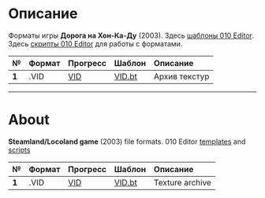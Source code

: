 # Описание
Форматы игры **Дорога на Хон-Ка-Ду** (2003). Здесь [шаблоны 010 Editor](https://github.com/AlexKimov/locoland-formats/tree/master/templates). Здесь [скрипты 010 Editor](https://github.com/AlexKimov/locoland-formats/tree/master/scripts) для работы с форматами.

| № | Формат | Прогресс  | Шаблон |  Описание   |
| :-- | :------- | :-- | :-- | :-- |
|  **1**  |  .VID  |  [VID](https://github.com/AlexKimov/locoland-formats/issues/1) | [VID.bt](https://github.com/AlexKimov/locoland-formats/blob/master/templates/VID.bt)  | Архив текстур |

***
# About

**Steamland/Locoland game** (2003) file formats. 010 Editor [templates](https://github.com/AlexKimov/locoland-formats/tree/master/templates) and [scripts](https://github.com/AlexKimov/locoland-formats/tree/master/scripts)

| № | Формат | Прогресс  | Шаблон |  Описание   |
| :-- | :------- | :-- | :-- | :-- |
|  **1**  |  .VID  |  [VID](https://github.com/AlexKimov/locoland-formats/issues/1)   | [VID.bt](https://github.com/AlexKimov/locoland-formats/blob/master/templates/VID.bt) | Texture archive |
